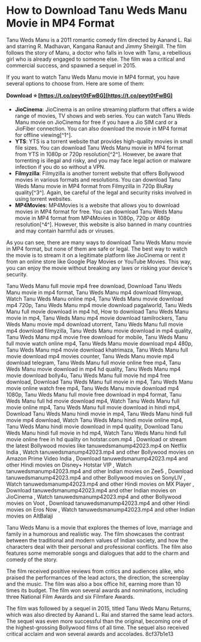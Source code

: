 
 
# How to Download Tanu Weds Manu Movie in MP4 Format
 
Tanu Weds Manu is a 2011 romantic comedy film directed by Aanand L. Rai and starring R. Madhavan, Kangana Ranaut and Jimmy Sheirgill. The film follows the story of Manu, a doctor who falls in love with Tanu, a rebellious girl who is already engaged to someone else. The film was a critical and commercial success, and spawned a sequel in 2015.
 
If you want to watch Tanu Weds Manu movie in MP4 format, you have several options to choose from. Here are some of them:
 
**Download ⭐ [https://t.co/peyt0tFwBG](https://t.co/peyt0tFwBG)**


 
- **JioCinema**: JioCinema is an online streaming platform that offers a wide range of movies, TV shows and web series. You can watch Tanu Weds Manu movie on JioCinema for free if you have a Jio SIM card or a JioFiber connection. You can also download the movie in MP4 format for offline viewing[^1^].
- **YTS**: YTS is a torrent website that provides high-quality movies in small file sizes. You can download Tanu Weds Manu movie in MP4 format from YTS in 1080p or 720p resolution[^2^]. However, be aware that torrenting is illegal and risky, and you may face legal action or malware infection if you do so without a VPN.
- **Filmyzilla**: Filmyzilla is another torrent website that offers Bollywood movies in various formats and resolutions. You can download Tanu Weds Manu movie in MP4 format from Filmyzilla in 720p BluRay quality[^3^]. Again, be careful of the legal and security risks involved in using torrent websites.
- **MP4Movies**: MP4Movies is a website that allows you to download movies in MP4 format for free. You can download Tanu Weds Manu movie in MP4 format from MP4Movies in 1080p, 720p or 480p resolution[^4^]. However, this website is also banned in many countries and may contain harmful ads or viruses.

As you can see, there are many ways to download Tanu Weds Manu movie in MP4 format, but none of them are safe or legal. The best way to watch the movie is to stream it on a legitimate platform like JioCinema or rent it from an online store like Google Play Movies or YouTube Movies. This way, you can enjoy the movie without breaking any laws or risking your device's security.
 
Tanu Weds Manu full movie mp4 free download,  Download Tanu Weds Manu movie in mp4 format,  Tanu Weds Manu mp4 download filmywap,  Watch Tanu Weds Manu online mp4,  Tanu Weds Manu movie download mp4 720p,  Tanu Weds Manu mp4 movie download pagalworld,  Tanu Weds Manu full movie download in mp4 hd,  How to download Tanu Weds Manu movie in mp4,  Tanu Weds Manu mp4 movie download tamilrockers,  Tanu Weds Manu movie mp4 download utorrent,  Tanu Weds Manu full movie mp4 download filmyzilla,  Tanu Weds Manu movie download in mp4 quality,  Tanu Weds Manu mp4 movie free download for mobile,  Tanu Weds Manu full movie watch online mp4,  Tanu Weds Manu movie download mp4 480p,  Tanu Weds Manu mp4 movie download khatrimaza,  Tanu Weds Manu full movie download mp4 movies counter,  Tanu Weds Manu movie mp4 download telegram,  Tanu Weds Manu full movie online free mp4,  Tanu Weds Manu movie download in mp4 hd quality,  Tanu Weds Manu mp4 movie download bolly4u,  Tanu Weds Manu full movie hd mp4 free download,  Download Tanu Weds Manu full movie in mp4,  Tanu Weds Manu movie online watch free mp4,  Tanu Weds Manu movie download mp4 1080p,  Tanu Weds Manu full movie free download in mp4 format,  Tanu Weds Manu full hd movie download mp4,  Watch Tanu Weds Manu full movie online mp4,  Tanu Weds Manu full movie download in hindi mp4,  Download Tanu Weds Manu hindi movie in mp4,  Tanu Weds Manu hindi full movie mp4 download,  Watch Tanu Weds Manu hindi movie online mp4,  Tanu Weds Manu hindi movie download in mp4 quality,  Download Tanu Weds Manu hindi full movie in hd mp4,  Watch Tanu Weds Manu hindi full movie online free in hd quality on hotstar.com.mp4 ,  Download or stream the latest Bollywood movies like tanuwedsmanump42023.mp4 on Netflix India ,  Watch tanuwedsmanump42023.mp4 and other Bollywood movies on Amazon Prime Video India ,  Download tanuwedsmanump42023.mp4 and other Hindi movies on Disney+ Hotstar VIP ,  Watch tanuwedsmanump42023.mp4 and other Indian movies on Zee5 ,  Download tanuwedsmanump42023.mp4 and other Bollywood movies on SonyLIV ,  Watch tanuwedsmanump42023.mp4 and other Hindi movies on MX Player ,  Download tanuwedsmanump42023.mp4 and other Indian movies on JioCinema ,  Watch tanuwedsmanump42023.mp4 and other Bollywood movies on Voot ,  Download tanuwedsmanump42023.mp4 and other Hindi movies on Eros Now ,  Watch tanuwedsmanump42023.mp4 and other Indian movies on AltBalaji
  
Tanu Weds Manu is a movie that explores the themes of love, marriage and family in a humorous and realistic way. The film showcases the contrast between the traditional and modern values of Indian society, and how the characters deal with their personal and professional conflicts. The film also features some memorable songs and dialogues that add to the charm and comedy of the story.
 
The film received positive reviews from critics and audiences alike, who praised the performances of the lead actors, the direction, the screenplay and the music. The film was also a box office hit, earning more than 10 times its budget. The film won several awards and nominations, including three National Film Awards and six Filmfare Awards.
 
The film was followed by a sequel in 2015, titled Tanu Weds Manu Returns, which was also directed by Aanand L. Rai and starred the same lead actors. The sequel was even more successful than the original, becoming one of the highest-grossing Bollywood films of all time. The sequel also received critical acclaim and won several awards and accolades.
 8cf37b1e13
 
